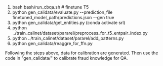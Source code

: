 1. bash bash/run_cbqa.sh # finetune T5 
2. python gen_calidata/evaluate.py  --prediction_file finetuned_model_path/predictions.json  --gen true
3. python gen_calidata/get_entities.py (conda activate srl)
4. python ../train_calinet/dataset/pararel/preprocess_for_t5_entpair_index.py
5. python ../train_calinet/dataset/pararel/add_patterns.py
6. python gen_calidata/reaggre_for_ffn.py

Following the steps above, data for calibration are generated. Then use the code in "gen_calidata/" to calibrate fraud knowledge for QA.

